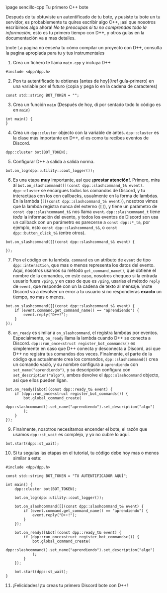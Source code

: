 \page sencillo-cpp Tu primero C++ bote

Después de tu obtuviste un autentificado de tu bote, y pusiste tu bote un tu servidor, es probablemente tu quires escribir algo C++, ¡asi que nosotros escribimos algo ahora! *No te preocupas si tu no comprendas todo la información*, esto es tu primero tiempo con D++, y otros guías en la documentación va a mas detalles.

\note La pagina no enseña tu cómo compilar un proyecto con D++, consulta la pagina apropiada para tu y tus instrumentales

1. Crea un fichero te llama `main.cpp` y incluya D++
~~~{.cpp}
#include <dpp/dpp.h>
~~~
2. Pon tu autentificado tu obtienes [antes de hoy](\ref guía-primero) en una variable por el futuro (copia y pega lo en la cadena de caracteres)
~~~{.cpp}
const std::string BOT_TOKEN = "";
~~~
3. Crea un función `main` (Después de hoy, di por sentado todo lo código es en `main`)
~~~{.cpp}
int main() {
}
~~~
4. Crea un `dpp::cluster` objecto con la variable de antes. `dpp::cluster` es la clase más importante en D++, el es como tu recibes eventos de Discord.
~~~{.cpp}
dpp::cluster bot(BOT_TOKEN);
~~~
5. Configurar D++ a salida a salida norma.
~~~{.cpp}
bot.on_log(dpp::utility::cout_logger());
~~~
6. Es una etapa **muy** importante, asi que **¡prestar atención!**. Primero, mira al `bot.on_slashcommand([](const dpp::slashcommand_t& event)`. `dpp::cluster` se encargues todos los comandos de Discord, y tu interactúas con los con callbacks, usualmente en la forma de lambdas. En la lambda (`[](const dpp::slashcommand_t& event)`), nosotros vimos que la lambda registra nunca del externo (`[]`), y tiene un parámetro de `const dpp::slashcommand_t&` nos llama `event`. `dpp::slashcommand_t` tiene *toda* la información del evento, y todos los eventos de Discord son usa un callback con un parámetro es parecerse a `const dpp::*_t&`, por ejemplo, esto `const dpp::slashcommand_t&`, o `const dpp::button_click_t&` (entre otros).
~~~{.cpp}
bot.on_slashcommand([](const dpp::slashcommand_t& event) {

});
~~~
7. Pon el código en tu lambda. `command` es un atributo de `event` de tipo `dpp::interaction`, que mas o menos representa los datos del evento. Aquí, nosotros usamos su método `get_command_name()`, que obtiene el nombre de la comandos, en este caso, nosotros chequeo si la entrada usuario fuera `/ping`, y en caso de que es `/ping`, usarías el método `reply` de `event`, que responde con un la cadena de texto al mensaje.
\note Discord va a devolver un error a tu usuario si no respondieras **exacto** un tiempo, no mas o menos. 
~~~{.cpp}
bot.on_slashcommand([](const dpp::slashcommand_t& event) {
    if (event.command.get_command_name() == "aprendiendo") {
        event.reply("D++!");
    }
});
~~~
8. `on_ready` es similar a `on_slashcommand`, el registra lambdas por eventos. Especialmente, `on_ready` llama la lambda cuando D++ se conecta a Discord. `dpp::run_once<struct register_bot_commands()` es simplemente en caso que D++ conecta y desconecta a Discord, asi que D++ no registra tus comandos dos veces. Finalmente, el parte de la código que actualmente crea los comandos, `dpp::slashcommand()` crea un comando vació, y su nombre configura a `aprendiendo` con `set_name("aprendiendo")`, y su descripción configura con `set_description("algo")`, ambos devolve el `dpp::slashcommand` objecto, asi que ellos pueden ligan.
~~~{.cpp}
bot.on_ready([&bot](const dpp::ready_t& event) {
    if (dpp::run_once<struct register_bot_commands()) {
        bot.global_command_create(
            dpp::slashcommand().set_name("aprendiendo").set_description("algo")
        );
    }
});
~~~
9. Finalmente, nosotros necesitamos encender el bote, el razón que usamos `dpp::st_wait` es complejo, y yo no cubre lo aquí.
~~~{.cpp}
bot.start(dpp::st_wait);
~~~
10. Si tu seguías las etapas en el tutorial, tu código debe hoy mas o menos similar a este:
~~~{.cpp}
#include <dpp/dpp.h>
 
const std::string BOT_TOKEN = "TU AUTENTIFICADOR AQUÍ";
 
int main() {
    dpp::cluster bot(BOT_TOKEN);
 
    bot.on_log(dpp::utility::cout_logger());
 
    bot.on_slashcommand([](const dpp::slashcommand_t& event) {
        if (event.command.get_command_name() == "aprendiendo") {
            event.reply("D++!");
        }
    });
 
    bot.on_ready([&bot](const dpp::ready_t& event) {
        if (dpp::run_once<struct register_bot_commands>()) {
            bot.global_command_create(
                dpp::slashcommand().set_name("aprendiendo").set_description("algo")
            );
        }
    });

    bot.start(dpp::st_wait);
}
~~~
11. ¡Felicidades! ¡tu creas tu primero Discord bote con D++!
